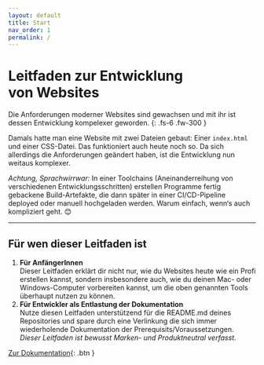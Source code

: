 ```yaml
---
layout: default
title: Start
nav_order: 1
permalink: /
---
```


# Leitfaden zur Entwicklung von&nbsp;Websites

Die Anforderungen moderner Websites sind gewachsen und mit ihr ist dessen Entwicklung kompelexer geworden.
{: .fs-6 .fw-300 }

Damals hatte man eine Website mit zwei Dateien gebaut: Einer `index.html` und einer CSS-Datei. Das funktioniert auch heute noch so. Da sich allerdings die Anforderungen geändert haben, ist die Entwicklung nun weitaus komplexer.

_Achtung, Sprachwirrwar:_ In einer Toolchains (Aneinanderreihung von verschiedenen Entwicklungsschritten) erstellen Programme fertig gebackene Build-Artefakte, die dann später in einer CI/CD-Pipeline deployed oder manuell hochgeladen werden. Warum einfach, wenn‘s auch kompliziert geht. 😊

---

## Für wen dieser Leitfaden ist

1. **Für AnfängerInnen**\
   Dieser Leitfaden erklärt dir nicht nur, wie du Websites heute wie ein Profi erstellen kannst, sondern insbesondere auch, wie du deinen Mac- oder Windows-Computer vorbereiten kannst, um die oben genannten Tools überhaupt nutzen zu können.
2. **Für Entwickler als Entlastung der Dokumentation**\
   Nutze diesen Leitfaden unterstützend für die README.md deines Repositories und spare durch eine Verlinkung die sich immer wiederholende Dokumentation der Prerequisits/Voraussetzungen.
   _Dieser Leitfaden ist bewusst Marken- und Produktneutral verfasst._

[Zur Dokumentation](/prerequisits/){: .btn }